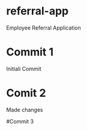 # referral-app
Employee Referral Application 
# Commit 1
Initiali Commit     

# Comit 2 
Made changes 


#Commit 3
